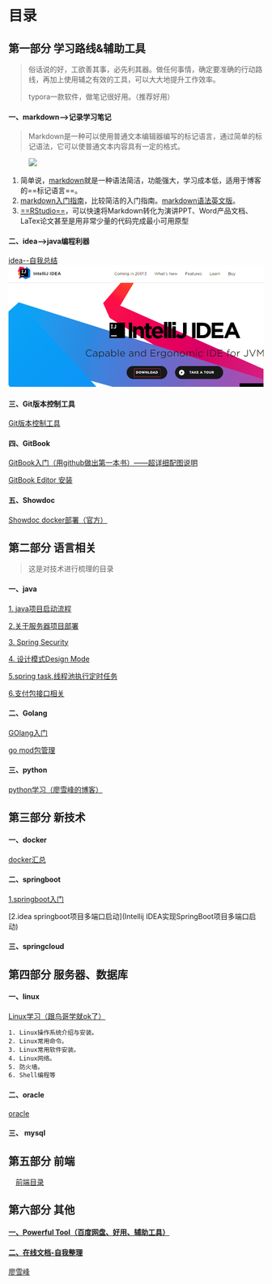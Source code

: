 # 目录
## 第一部分 学习路线&辅助工具
> 俗话说的好，工欲善其事，必先利其器。做任何事情，确定要准确的行动路线，再加上使用辅之有效的工具，可以大大地提升工作效率。
> 
> typora一款软件，做笔记很好用。（推荐好用）
#### 一、markdown-->记录学习笔记
> Markdown是一种可以使用普通文本编辑器编写的标记语言，通过简单的标记语法，它可以使普通文本内容具有一定的格式。

<html><div style="margin-left:40px">
<img src="https://timgsa.baidu.com/timg?image&quality=80&size=b9999_10000&sec=1511328559316&di=aca1b4fbff63213dec6bca91e91be350&imgtype=0&src=http%3A%2F%2Fwww.cncrk.com%2Fup%2F1409%2F201409090822177261.png"/></div></html>

1. 简单说，[markdown](http://www.appinn.com/markdown/index.html)就是一种语法简洁，功能强大，学习成本低，适用于博客的==标记语言==。
2. [markdown入门指南](http://www.jianshu.com/p/1e402922ee32/)，比较简洁的入门指南。[markdown语法英文版](https://daringfireball.net/projects/markdown/syntax)。
3. [==RStudio==](https://www.rstudio.com/products/rstudio/download/)，可以快速将Markdown转化为演讲PPT、Word产品文档、LaTex论文甚至是用非常少量的代码完成最小可用原型



#### 二、idea-->java编程利器

[idea--自我总结![image](https://github.com/chenjxJava/photos/blob/master/idea/20171121144825.png?raw=true)](https://github.com/chenjxJava/study/blob/master/idea/idea--%E8%87%AA%E6%88%91%E6%80%BB%E7%BB%93.md)



#### 三、Git版本控制工具

[Git版本控制工具](https://github.com/chenjxJava/study/blob/master/Experience/md/Git%E7%89%88%E6%9C%AC%E6%8E%A7%E5%88%B6%E5%B7%A5%E5%85%B7.md)



#### 四、GitBook

[GitBook入门（用github做出第一本书）——超详细配图说明](https://blog.csdn.net/hk2291976/article/details/51173850)

[GitBook Editor 安装](https://chenhx89.github.io/web-note/GitBook%20Editor%20%E5%AE%89%E8%A3%85%E4%B8%8E%E4%BD%BF%E7%94%A8%E7%AC%94%E8%AE%B0.html)

#### 五、Showdoc

[Showdoc docker部署（官方）](https://www.showdoc.cc/help?page_id=65610)



## 第二部分 语言相关

> 这是对技术进行梳理的目录

#### 一、java

[1. java项目启动流程](https://github.com/chenjxJava/study/blob/master/Experience/md/java/%E9%A1%B9%E7%9B%AE%E5%90%AF%E5%8A%A8%E6%B5%81%E7%A8%8B.md)　

[2.关于服务器项目部署](https://github.com/chenjxJava/study/blob/master/Experience/md/deploy/deploy.md)

[3. Spring Security](https://github.com/chenjxJava/study/blob/master/Experience/md/java/Spring-Security.md)

[4. 设计模式Design Mode](https://github.com/chenjxJava/study/blob/master/Experience/md/DesignMode/Design%20Mode.md)

[5.spring task,线程池执行定时任务](https://github.com/chenjxJava/study/blob/master/Experience/springboot/Springboot%E4%BD%BF%E7%94%A8task.md)

[6.支付包接口相关](https://github.com/chenjxJava/study/blob/master/module/%E6%94%AF%E4%BB%98%E5%AE%9D/%E6%94%AF%E4%BB%98%E5%AE%9D%E6%8E%A5%E5%8F%A3.md)



#### 二、Golang

[GOlang入门](https://github.com/chenjxJava/study/blob/master/Experience/bigdata/go/go.md)

[go mod包管理](https://github.com/chenjxJava/study/blob/master/Experience/bigdata/go/gomod.md)

#### 三、python

[python学习（廖雪峰的博客）](https://www.liaoxuefeng.com/wiki/0014316089557264a6b348958f449949df42a6d3a2e542c000)



## 第三部分 新技术

#### 一、docker

[docker汇总](https://github.com/chenjxJava/study/blob/master/Experience/docker/docker%E7%9B%B8%E5%85%B3.md)

#### 二、springboot

[1.springboot入门](https://github.com/chenjxJava/study/blob/master/Experience/springboot/spring%E5%85%A5%E9%97%A8.md)

[2.idea springboot项目多端口启动](Intellij IDEA实现SpringBoot项目多端口启动)

#### 三、springcloud

## 第四部分 服务器、数据库

#### 一、linux

[Linux学习（跟鸟哥学就ok了）](http://linux.vbird.org/linux_basic/)

```tex
1. Linux操作系统介绍与安装。
2. Linux常用命令。
3. Linux常用软件安装。
4. Linux网络。
5. 防火墙。
6. Shell编程等
```
#### 二、oracle
[oracle](https://github.com/chenjxJava/study/blob/master/Experience/md/db/oracle.md)
#### 三、 mysql



## 第五部分 前端
　[前端目录](https://github.com/chenjxJava/study/blob/master/%E5%89%8D%E7%AB%AF/%E5%89%8D%E7%AB%AF%E7%9B%AE%E5%BD%95.md)

## 第六部分 其他 
#### [一、Powerful Tool（百度网盘、好用、辅助工具）](https://github.com/chenjxJava/study/blob/master/Experience/md/Powerful%20Tool%EF%BC%88%E7%99%BE%E5%BA%A6%E7%BD%91%E7%9B%98%E3%80%81%E5%A5%BD%E7%94%A8%E3%80%81%E8%BE%85%E5%8A%A9%E5%B7%A5%E5%85%B7%EF%BC%89.md)
#### [二、在线文档-自我整理](https://github.com/chenjxJava/study/blob/master/Experience/md/%E5%9C%A8%E7%BA%BF%E6%96%87%E6%A1%A3.md)


[廖雪峰](https://www.liaoxuefeng.com/)






